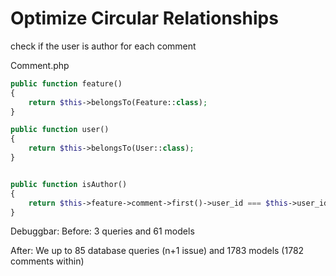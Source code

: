 # Optimize Circular Relationships

check if the user is author for each comment

Comment.php

```php
public function feature()
{
    return $this->belongsTo(Feature::class);
}

public function user()
{
    return $this->belongsTo(User::class);
}


public function isAuthor()
{
    return $this->feature->comment->first()->user_id === $this->user_id;
}
```

Debuggbar:
Before: 3 queries and 61 models

After: We up to 85 database queries (n+1 issue)
and 1783 models (1782 comments within)

